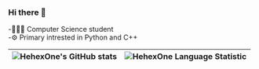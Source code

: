 ### Hi there 👋

-👨🏻‍💻 Computer Science student  
-⚙️ Primary intrested in Python and C++

| ![HehexOne's GitHub stats](https://github-readme-stats.vercel.app/api?username=HehexOne&count_private=true&theme=dark) | ![HehexOne Language Statistic](https://github-readme-stats.vercel.app/api/top-langs/?username=HehexOne&theme=dark&count_private=true&hide=javascript,html,css,jupyter%20notebook&layout=compact) |
|---|---|

